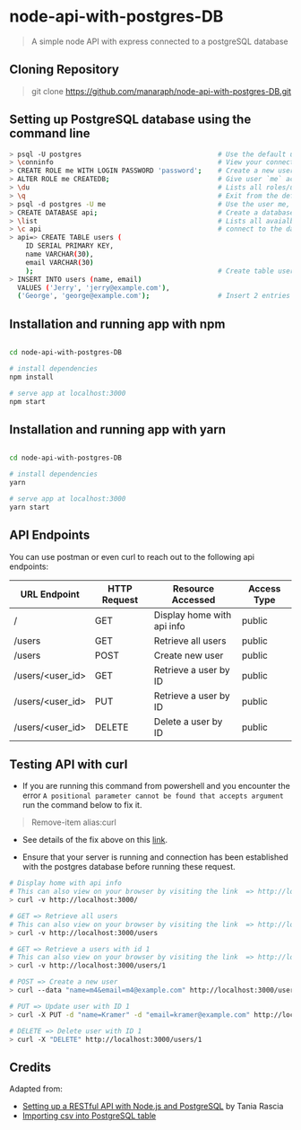 # node-api-with-postgres-DB
> A simple node API with express connected to a postgreSQL database

## Cloning Repository
> git clone https://github.com/manaraph/node-api-with-postgres-DB.git

## Setting up PostgreSQL database using the command line
``` bash
> psql -U postgres                                  # Use the default user `postgres` Then enter your password for postgres
> \conninfo                                         # View your connection information
> CREATE ROLE me WITH LOGIN PASSWORD 'password';    # Create a new user `me` with with password `password`
> ALTER ROLE me CREATEDB;                           # Give user `me` access to create databases
> \du                                               # Lists all roles/users
> \q                                                # Exit from the default session
> psql -d postgres -U me                            # Use the user me, and login using the password: `password`
> CREATE DATABASE api;                              # Create a database API
> \list                                             # Lists all avaialble database
> \c api                                            # connect to the database `api`
> api=> CREATE TABLE users (           
    ID SERIAL PRIMARY KEY,
    name VARCHAR(30),
    email VARCHAR(30)
    );                                              # Create table users with two field and auto-incrementing primary id
> INSERT INTO users (name, email)
  VALUES ('Jerry', 'jerry@example.com'), 
  ('George', 'george@example.com');                 # Insert 2 entries to users
```

## Installation and running app with npm
``` bash

cd node-api-with-postgres-DB

# install dependencies
npm install 

# serve app at localhost:3000
npm start

```
## Installation and running app with yarn
``` bash

cd node-api-with-postgres-DB

# install dependencies
yarn 

# serve app at localhost:3000
yarn start

```
## API Endpoints
You can use postman or even curl to reach out to the following api endpoints:

URL Endpoint	|               HTTP Request   | Resource Accessed | Access Type|
----------------|-----------------|-------------|------------------
/   |      GET	| Display home with api info | public
/users   |      GET	| Retrieve all users| public
/users	  |     POST	| Create new user | public
/users/<user_id>            |  	GET	    | Retrieve a user by ID | public
/users/<user_id>            |  	PUT	    | Retrieve a user by ID | public
/users/<user_id>            |  	DELETE	    | Delete a user by ID | public

## Testing API with curl
- If you are running this command from powershell and you encounter the error `A positional parameter cannot be found that accepts argument` run the command below to fix it. 
> Remove-item alias:curl

- See details of the fix above on this [link](https://stackoverflow.com/questions/25044010/running-curl-on-64-bit-windows).

- Ensure that your server is running and connection has been established with the postgres database before running these request.

``` bash
# Display home with api info 
# This can also view on your browser by visiting the link  => http://localhost:3000/
> curl -v http://localhost:3000/

# GET => Retrieve all users
# This can also view on your browser by visiting the link  => http://localhost:3000/users
> curl -v http://localhost:3000/users

# GET => Retrieve a users with id 1
# This can also view on your browser by visiting the link  => http://localhost:3000/users/1
> curl -v http://localhost:3000/users/1

# POST => Create a new user
> curl --data "name=m4&email=m4@example.com" http://localhost:3000/users

# PUT => Update user with ID 1
> curl -X PUT -d "name=Kramer" -d "email=kramer@example.com" http://localhost:3000/users/1

# DELETE => Delete user with ID 1
> curl -X "DELETE" http://localhost:3000/users/1

```

## Credits 
Adapted from:
- [Setting up a RESTful API with Node.js and PostgreSQL](https://blog.logrocket.com/setting-up-a-restful-api-with-node-js-and-postgresql-d96d6fc892d8) by Tania Rascia
- [Importing csv into PostgreSQL table](http://www.postgresqltutorial.com/import-csv-file-into-posgresql-table/) 